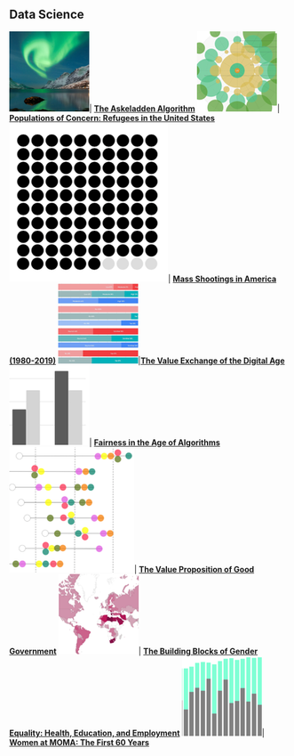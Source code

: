 ## Data Science

[<img src="images/Picture23.png?raw=true"/>](/askeladden)| [**The Askeladden Algorithm**](/askeladden)
<img src="images/Picture36.png?raw=true"/>| [**Populations of Concern: Refugees in the United States**](https://www.behance.net/gallery/87351527/Populations-of-Concern-Refugees-in-the-United-States)
<img src="images/Picture38.png?raw=true"/>| [**Mass Shootings in America (1980-2019)**](https://www.behance.net/gallery/83830699/Mass-Shootings-in-America-%281980-2019%29)
<img src="images/Picture22.png?raw=true"/>|[**The Value Exchange of the Digital Age**](https://medium.com/berkeleyischool/the-value-exchange-of-the-digital-age-9d44ddd2d0c0) 
<img src="images/Picture24.png?raw=true"/>| [**Fairness in the Age of Algorithms**](https://medium.com/berkeleyischool/fairness-in-the-age-of-algorithms-feb11c56a709)
<img src="images/Picture25.png?raw=true"/>| [**The Value Proposition of Good Government**](https://www.behance.net/gallery/76704737/WDVP-2019-The-Value-Proposition-of-Good-Government)
<img src="images/Picture26.png?raw=true"/>| [**The Building Blocks of Gender Equality: Health, Education, and Employment**](https://datastudio.google.com/u/0/reporting/1tlqT8tm00MX9md_f4DitMSVqWbk-6oK0)
<img src="images/Picture27.png?raw=true"/>| [**Women at MOMA: The First 60 Years**](https://medium.com/berkeleyischool/women-at-moma-the-first-60-years-383d6b98f4f)
